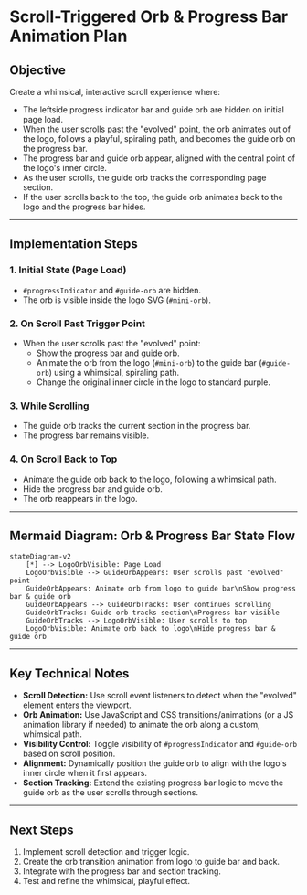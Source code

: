 # Scroll-Triggered Orb & Progress Bar Animation Plan

## Objective

Create a whimsical, interactive scroll experience where:
- The leftside progress indicator bar and guide orb are hidden on initial page load.
- When the user scrolls past the "evolved" point, the orb animates out of the logo, follows a playful, spiraling path, and becomes the guide orb on the progress bar.
- The progress bar and guide orb appear, aligned with the central point of the logo's inner circle.
- As the user scrolls, the guide orb tracks the corresponding page section.
- If the user scrolls back to the top, the guide orb animates back to the logo and the progress bar hides.

---

## Implementation Steps

### 1. Initial State (Page Load)
- `#progressIndicator` and `#guide-orb` are hidden.
- The orb is visible inside the logo SVG (`#mini-orb`).

### 2. On Scroll Past Trigger Point
- When the user scrolls past the "evolved" point:
  - Show the progress bar and guide orb.
  - Animate the orb from the logo (`#mini-orb`) to the guide bar (`#guide-orb`) using a whimsical, spiraling path.
  - Change the original inner circle in the logo to standard purple.

### 3. While Scrolling
- The guide orb tracks the current section in the progress bar.
- The progress bar remains visible.

### 4. On Scroll Back to Top
- Animate the guide orb back to the logo, following a whimsical path.
- Hide the progress bar and guide orb.
- The orb reappears in the logo.

---

## Mermaid Diagram: Orb & Progress Bar State Flow

```mermaid
stateDiagram-v2
    [*] --> LogoOrbVisible: Page Load
    LogoOrbVisible --> GuideOrbAppears: User scrolls past "evolved" point
    GuideOrbAppears: Animate orb from logo to guide bar\nShow progress bar & guide orb
    GuideOrbAppears --> GuideOrbTracks: User continues scrolling
    GuideOrbTracks: Guide orb tracks section\nProgress bar visible
    GuideOrbTracks --> LogoOrbVisible: User scrolls to top
    LogoOrbVisible: Animate orb back to logo\nHide progress bar & guide orb
```

---

## Key Technical Notes

- **Scroll Detection:** Use scroll event listeners to detect when the "evolved" element enters the viewport.
- **Orb Animation:** Use JavaScript and CSS transitions/animations (or a JS animation library if needed) to animate the orb along a custom, whimsical path.
- **Visibility Control:** Toggle visibility of `#progressIndicator` and `#guide-orb` based on scroll position.
- **Alignment:** Dynamically position the guide orb to align with the logo's inner circle when it first appears.
- **Section Tracking:** Extend the existing progress bar logic to move the guide orb as the user scrolls through sections.

---

## Next Steps

1. Implement scroll detection and trigger logic.
2. Create the orb transition animation from logo to guide bar and back.
3. Integrate with the progress bar and section tracking.
4. Test and refine the whimsical, playful effect.